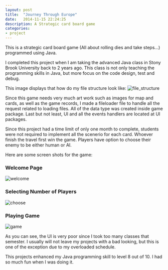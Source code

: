 ```yaml
---
layout: post
title:  "Journey Through Europe"
date:   2014-11-15 22:24:25
description: A Strategic card board game
categories:
- project
---
```


This is a strategic card board game (All about rolling dies and take steps...) programmed using Java. 

I completed this project when I am taking the advanced Java class in Stony Brook University back to 2 years ago. This class is not only teaching the programming skills in Java, but more focus on the code design, test and debug. 

This image displays that how do my file structure look like:
![file_structure]({{site.baseurl}}/cse219/file_structure.png)

Since this game needs very much art work such as images for map and cards, as well as the game records, I made a fileloader file to handle all the request related to loading files. All of the data type was created inside game package. Last but not least, UI and all the events handlers are located at UI packages. 

Since this project had a time limit of only one month to complete, students were not required to implement all the scenerio for each card. Whoever finish the travel first win the game. Players have option to choose their enemy to be either human or AI. 

Here are some screen shots for the game:

### Welcome Page
![welcome]({{site.baseurl}}/cse219/welcome.png)

### Selecting Number of Players
![choose]({{site.baseurl}}/cse219/choose.png)

### Playing Game
![game]({{site.baseurl}}/cse219/game.png)

As you can see, the UI is very poor since I took too many classes that semester. I usually will not leave my projects with a bad looking, but this is one of the exception due to my overloaded schedule. 

This projects enhanced my Java programming skill to level 8 out of 10. I had so much fun when I was doing it. 
